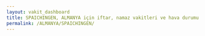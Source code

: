 ```yaml
---
layout: vakit_dashboard
title: SPAICHINGEN, ALMANYA için iftar, namaz vakitleri ve hava durumu - ilçe/eyalet seç
permalink: /ALMANYA/SPAICHINGEN/
---
```


<script type="text/javascript">
  var GLOBAL_COUNTRY = 'ALMANYA';
  var GLOBAL_CITY = 'SPAICHINGEN';
  var GLOBAL_STATE = '';
  var lat = 72;
  var lon = 21;
</script>
